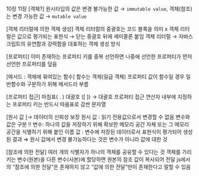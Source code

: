 10장 11장
[객체?]
원시타입의 값은 변경 불가능한 값 → `immutable value`,
객체(참조)는 변경 가능한 값 → `mutable value`

[객체 리터럴에 의한 객체 생성]
객체 리터럴의 중괄호는 코드 블록을 의미 x
객체 리터럴은 값으로 평가되는 표현식 → 닫는 중괄호 뒤에 세미콜론 붙임
객체 리터럴 → 자바스크립트의 유연함과 강력함을 대표하는 객체 생성 방식

[프로퍼티]
이미 존재하는 프로퍼티 키를 중복 선언하면 나중에 선언한 프로퍼티가 먼저 선언한 프로퍼티를 덮음

[메서드 : 객체에 묶여있는 함수]
함수는 객체(일급 객체)
프로퍼티 값이 함수일 경우 일반함수와 구분하기 위해 메서드라 부름

[프로퍼티 접근]
마침표( . )
대괄호 ([ ]) → 대괄호 프로퍼티 접근 연산자 내부에 지정하는 프로퍼티 키는 반드시 따옴표로 감싼 문자열

[원시 값 ]→ 데이터의 신뢰성 보장
원시 값 : 읽기 전용값으로서 변경할 수 없음
변수와 값은 구분 !!
변수: 하나의 값을 저장하기 위해 확보한 메모리 공간 자체 또는 그 메모리 공간을 식별하기 위해 붙인 이름
값 : 변수에 저장된 데이터로서 표현식이 평가되어 생성된 결과
⇒ 원시 값에서 변경 불가능하다는 것은 변수가 아니라 값에 대한 것

[참조에 의한 전달]
여러 개의 식별자가 하나의 객체를 공유할 수 있다는 것
객체를 가리키는 변수(원본)을 다른 변수(사본)에 할당하면 원본의 참조 값이 복사되어 전달
js에서의 “참조에 의한 전달”은 존재하지 않고 “값에 의한 전달”만이 존재한다고 말할 수 있음
